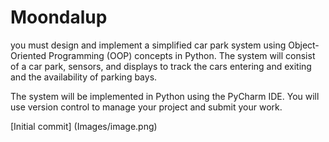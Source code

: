 # Moondalup
you must design and implement a simplified car park system using Object-Oriented Programming (OOP) concepts in Python. The system will consist of a car park, sensors, and displays to track the cars entering and exiting and the availability of parking bays.

The system will be implemented in Python using the PyCharm IDE. You will use version control to manage your project and submit your work.

[Initial commit] (Images/image.png)
